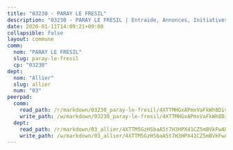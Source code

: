 ```yaml
---
title: "03230 - PARAY LE FRESIL"
description: "03230 - PARAY LE FRESIL | Entraide, Annonces, Initiatives"
date: 2020-01-11T14:09:21+09:00
collapsible: false
layout: commune
comm:
  nom: "PARAY LE FRESIL"
  slug: paray-le-fresil
  cp: "03230"
dept:
  nom: "Allier"
  slug: allier
  num: "03"
peerpad:
  comm:
    read_path: /r/markdown/03230_paray-le-fresil/4XTTMHGxAPmxVaFkWh8Divhc5qABzwdDCoo3Qdu9vqUhqkEKK
    write_path: /w/markdown/03230_paray-le-fresil/4XTTMHGxAPmxVaFkWh8Divhc5qABzwdDCoo3Qdu9vqUhqkEKK-K3TgV4DCba6mfmPEHfzRBcg4MFXDJQqyhDhXZ4vRacGeH7ZUUGpmUMSmyWpLWJknH2XwqkMa3bdGJmcjmfvn1mf96QRZRmkK6SDBtSNNgVAg4PHi3Ro3HnF4cxSxgKvBzWKycQFK
  dept:
    read_path: /r/markdown/03_allier/4XTTM5GzHSbaA5t7H3HPX41CZ5mBVkFwAP4hDd5RoBY2JsEAy
    write_path: /w/markdown/03_allier/4XTTM5GzHSbaA5t7H3HPX41CZ5mBVkFwAP4hDd5RoBY2JsEAy-K3TgTfK63S9nh1XDKRdQM5CC7MJ5PWSrKVUCPKbSrFQ3cakeCH8tQGdUR9DTAz4uGC38FSNg947MKdwTpPPt11GSCbnkNPZdBTNtwdL7kw34FMS1ADZJRkGgd1Xx6qPUaEUtuBP3
---
```


